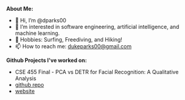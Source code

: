 **About Me:**

- 👋 Hi, I’m @dparks00
- 👀 I’m interested in software engineering, artificial intelligence, and machine learning.
- 💞️ Hobbies: Surfing, Freediving, and Hiking!
- 📫 How to reach me: dukeparks00@gmail.com

**Github Projects I've worked on:**

 * CSE 455 Final - PCA vs DETR for Facial Recognition: A Qualitative Analysis
  * [github repo](https://github.com/aki18-1861529/CSE455-Final-Project)
  * [website](https://aki18-1861529.github.io/CSE455-Final-Project/)
